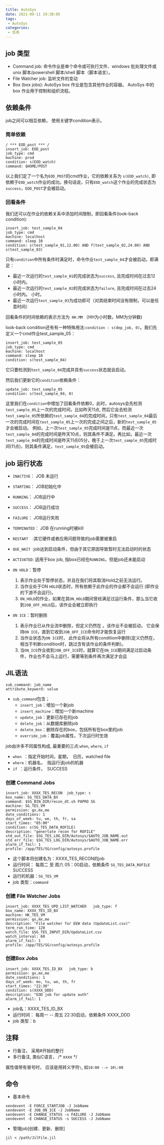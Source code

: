 ```yaml
---
title: AutoSys
date: 2021-09-11 19:38:05
tags:
 - AutoSys
categories:
 - 任务
---
```


## job 类型

* Command job: 命令作业是单个命令或可执行文件、windows 批处理文件或 unix 脚本/powershell 脚本/shell 脚本（脚本语言）。
* File Watcher job: 监听文件的变动
* Box (box jobs): AutoSys box 作业是包含其他作业的容器。 AutoSys 中的 box 作业用于控制和组织流程。

## 依赖条件

job之间可以相互依赖， 使用关键字condition表示。 

### 简单依赖

```shell
/ *** EOD_post *** /
insert_job: EOD_post
job_type: cmd
machine: prod
condition: s(EOD_watch)
command: $HOME/POST
```
以上我们定了一个名为`EOD_POST`的cmd作业，它的依赖关系为 `s(EOD_watch)`, 即依赖于`EOD_watch`作业的成功。换句话说，只有`EOD_watch`这个作业的完成状态为`success`，`EOD_POST`才会被启动。

### 回看条件


我们还可以在作业的依赖关系中添加时间限制，即回看条件(look-back condition):

```shell
insert_job: test_sample_04
job_type: cmd
machine: localhost
command: sleep 10
condition: s(test_sample_01,12.00) AND f(test_sample_02,24.00) AND
s(test_sample_03)
```

只有`condition`中所有条件时满足时，命令作业`test_sample_04`才会被启动，即满足：

* 最近一次运行的`test_sample_01`的完成状态为`success`, 且完成时间在过去12小时内。
* 最近一次运行的`test_sample_02`的完成状态为`failure`, 且完成时间在过去24小时内。
小时。
* 最近一次运行`test_sample_03`为成功即可（对其结束时间没有限制，可以是任意时间）


回看条件的时间依赖的表示方法为` HH.MM` （HH为小时数，MM为分钟数) 


look-back condition还有有一种特殊用法:`condition : s(dep_job, 0)`。我们先定义一个cmd作业test_sample_05：

```shell
insert_job: test_sample_05
job_type: cmd
machine: localhost
command: sleep 10
condition: s(test_sample_04)
```

它只要检测到`test_sample_04`完成并具有`success`状态就会启动。

然后我们更新它的`condition`依赖条件：
```shell
update_job: test_sample_05
condition: s(test_sample_04, 0)
```
这里我们在`condition`中增加了回看条件依赖0，此时，autosys会先检测`test_sample_05`上一次的完成时间，比如昨天11点, 然后它会去检测`test_sample_05`所依赖的`test_sample_04`的完成时间，只有`test_sample_04`最后一次的完成时间在`test_sample_05`上一次的完成之间之后，新的`test_sample_05`才会被启动。
例如，上一次`test_sample_05`完成时间是11点，而最近一次`test_sample_04`的完成时间是昨天10点，则其条件不满足。再比如，最近一次`test_sample_04`的完成时间是昨天11点05分，晚于上一次`test_sample_05`完成时间(11点)，则其条件满足，`test_sample_05`会被启动。


## job 运行状态

* `INACTIVE`：	JOB 未运行
* `STARTING`：	JOB初始化中
* `RUNNING`：	JOB运行中
* `SUCCESS`：	JOB运行成功
* `FAILURE`：	JOB运行失败
* `TERMINATED`：	JOB 在running时被kill
* `RESTART	`:其它硬件或者应用问题导致的job需要被重启
* `QUE_WAIT	`:job达到启动条件，但由于其它原因导致暂时无法启动时的状态
* `ACTIVATED`:	适用于box job, 指box已经在`RUNNING`，但是job还未能启动
* `ON HOLD`：暂停
  1. 表示作业处于暂停状态，并且在我们将其取消Hold之前无法运行。
  2. 当作业处于ON `HOLD`状态时，所有依赖于此作业的作业都不会运行 (即作业的下游不会运行)。
  3. `ON_HOLD`的作业，如果在其`ON_HOLD`期间曾经满足过运行条件，那么当它收到`JOB_OFF_HOLD`后，该作业会被立即执行
  
* `ON ICE`：暂时删除	
  1. 表示作业已从作业流中删除，但定义仍然在 。该作业不会被启动， 它会保持`ON ICE`，直到它收到`JOB_OFF_ICE`命令时才能恢复运行
  2. 当作业状态为`ON ICE`时， 此作业将从所有condition中删除(定义仍然在，相当于判断condition时，跳过含有该作业的条件判断)。
  3. 当`ON_ICE`作业收到`JOB_OFF_ICE`时，就算它在`ON_ICE`期间满足过启动条件，作业也不会马上运行，需要等到条件再次满足才会运
  


## JIL语法

```shell
sub_command: job_name
attribute_keyword: value
```

* `sub_command`包含；
  * `insert_job`：增加一个新job
  * `insert_machine`：增加一个新machine
  * `update_job`：更新已存在的job
  * `delete_job`：从数据库删除job
  * `delete_box`：删除存在的box，包括所有在box里的job
  * `override_job`：覆盖job属性，下次运行时生效


job由许多不同属性构成, 最重要的三点:`when`, `where`, `if`

* `when `：指定开始时间，星期，　日历，watched file
* `where`：机器名，　指运行该job的机器
* `if `：运行条件，　SUCCESS

### 创建 Command Jobs

```shell
insert_job: XXXX_TES_RECON  job_type: c   
box_name: SG_TES_DATA_BX  
command: $SG_BIN_DIR/recon_dt.sh PAPRO SG  
machine: SG_TES_VM  
permission: gx,mx,me  
date_conditions: 1  
days_of_week: tu, we, th, fr, sa  
start_times: "05:00"  
condition: s(SG_TES_DATA_ROFILE)  
description: "genertate recon for ROFILE"  
std_out_file: $SG_TES_LOG_DIR/Autosys/$AUTO_JOB_NAME.out  
std_err_file: $SG_TES_LOG_DIR/Autosys/$AUTO_JOB_NAME.err  
alarm_if_fail: 1  
profile: /app/TES/SG/config/autosys.profile  
```

* 这个脚本将创建名为：XXXX_TES_RECON的job
* 运行时间： 每周二 至 周六 05：00启动，依赖条件 `SG_TES_DATA_ROFILE `SUCCESS
* 运行的机器：`SG_TES_VM`
* job 类型：`command`

### 创建 File Watcher Jobs

```shell
insert_job: XXXX_TES_UPD_LIST_WATCHER   job_type: f   
box_name: XXXX_TES_ID_BX  
machine: HK_TES_VM  
permission: gx,mx,me  
description: "File watcher for EEW data (UpdateList.csv)"  
term_run_time: 120  
watch_file: $SG_TES_INPUT_DIR/UpdateList.csv  
watch_interval: 60  
alarm_if_fail: 1  
profile: /app/TES/SG/config/autosys.profile  
```

### 创建Box Jobs

```shell
insert_job: XXXX_TES_ID_BX   job_type: b   
permission: gx,mx,me  
date_conditions: 1  
days_of_week: mo, tu, we, th, fr  
start_times: "22:30"  
condition: s(XXXX_DDD)  
description: "EOD job for update auth"  
alarm_if_fail: 1  
```

* job名：XXXX_TES_ID_BX
* 运行时间： 每周一 -- 周五 22:30启动，依赖条件 XXXX_DDD
* job 类型：b

## 注释

* 行备注， 采用#开始的整行
* 多行备注, 类似C语言， /*  xxxx  */

属性值带有冒号时， 应该是用转义字符`\`, 如`10:00 --> 10\:00`

## 命令

* 基本命令

```shell
sendevent -E FORCE_STARTJOB -J JobName
sendevent -E JOB_ON_ICE -J JobName
sendevent -E CHANGE_STATUS -s FAILURE -J JobName
sendevent -E CHANGE_STATUS -s SUCCESS -J JobName
```

* 管理job[创建、更新、删除]

```shell
jil < /path/JilFile.jil
```